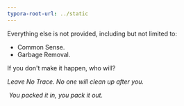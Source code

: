 ```yaml
---
typora-root-url: ../static
---
```


Everything else is not provided,  including but not limited to:

- Common Sense.
- Garbage Removal.


If you don't make it happen, who will?







*Leave No Trace*.					*No one will clean up after you.*				

​						*You packed it in, you pack it out.*

